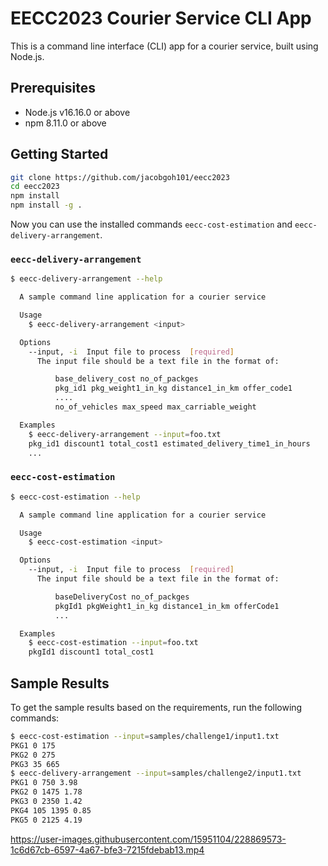 # EECC2023 Courier Service CLI App

This is a command line interface (CLI) app for a courier service, built using Node.js.

## Prerequisites

- Node.js v16.16.0 or above
- npm 8.11.0 or above

## Getting Started

```bash
git clone https://github.com/jacobgoh101/eecc2023
cd eecc2023
npm install
npm install -g .
```

Now you can use the installed commands `eecc-cost-estimation` and `eecc-delivery-arrangement`.

### `eecc-delivery-arrangement`

```bash
$ eecc-delivery-arrangement --help

  A sample command line application for a courier service

  Usage
    $ eecc-delivery-arrangement <input>

  Options
    --input, -i  Input file to process  [required]
      The input file should be a text file in the format of:

          base_delivery_cost no_of_packges
          pkg_id1 pkg_weight1_in_kg distance1_in_km offer_code1
          ....
          no_of_vehicles max_speed max_carriable_weight

  Examples
    $ eecc-delivery-arrangement --input=foo.txt
    pkg_id1 discount1 total_cost1 estimated_delivery_time1_in_hours
    ...
```

### `eecc-cost-estimation`

```bash
$ eecc-cost-estimation --help

  A sample command line application for a courier service

  Usage
    $ eecc-cost-estimation <input>

  Options
    --input, -i  Input file to process  [required]
      The input file should be a text file in the format of:

          baseDeliveryCost no_of_packges
          pkgId1 pkgWeight1_in_kg distance1_in_km offerCode1
          ...

  Examples
    $ eecc-cost-estimation --input=foo.txt
    pkgId1 discount1 total_cost1
```

## Sample Results

To get the sample results based on the requirements, run the following commands:

```bash
$ eecc-cost-estimation --input=samples/challenge1/input1.txt
PKG1 0 175
PKG2 0 275
PKG3 35 665
$ eecc-delivery-arrangement --input=samples/challenge2/input1.txt
PKG1 0 750 3.98
PKG2 0 1475 1.78
PKG3 0 2350 1.42
PKG4 105 1395 0.85
PKG5 0 2125 4.19
```


https://user-images.githubusercontent.com/15951104/228869573-1c6d67cb-6597-4a67-bfe3-7215fdebab13.mp4

